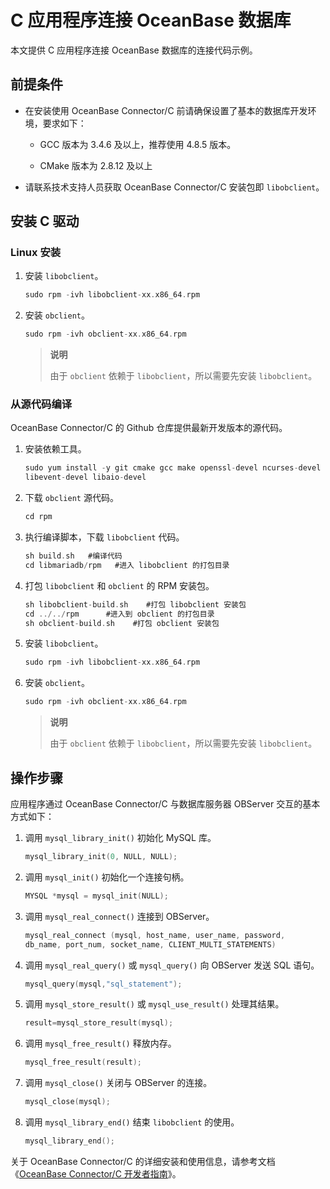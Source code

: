 # C 应用程序连接 OceanBase 数据库

本文提供 C 应用程序连接 OceanBase 数据库的连接代码示例。

## 前提条件

* 在安装使用 OceanBase Connector/C 前请确保设置了基本的数据库开发环境，要求如下：

  * GCC 版本为 3.4.6 及以上，推荐使用 4.8.5 版本。

  * CMake 版本为 2.8.12 及以上

* 请联系技术支持人员获取 OceanBase Connector/C 安装包即 `libobclient`。

## 安装 C 驱动

### Linux 安装

1. 安装 `libobclient`。

   ```c
   sudo rpm -ivh libobclient-xx.x86_64.rpm
   ```

2. 安装 `obclient`。

   ```c
   sudo rpm -ivh obclient-xx.x86_64.rpm
   ```

   >**说明**
   >
   >由于 `obclient` 依赖于 `libobclient`，所以需要先安装 `libobclient`。

### 从源代码编译

OceanBase Connector/C 的 Github 仓库提供最新开发版本的源代码。

1. 安装依赖工具。

   ```c
   sudo yum install -y git cmake gcc make openssl-devel ncurses-devel rpm-build  gcc-c++ bison bison-devel zlib-devel gnutls-devel libxml2-devel openssl-devel \
   libevent-devel libaio-devel
   ```

2. 下载 `obclient` 源代码。

   ```c
   cd rpm
   ```

3. 执行编译脚本，下载 `libobclient` 代码。

   ```c
   sh build.sh   #编译代码
   cd libmariadb/rpm   #进入 libobclient 的打包目录
   ```

4. 打包 `libobclient` 和 `obclient` 的 RPM 安装包。

   ```c
   sh libobclient-build.sh    #打包 libobclient 安装包
   cd ../../rpm      #进入到 obclient 的打包目录
   sh obclient-build.sh    #打包 obclient 安装包
   ```

5. 安装 `libobclient`。

   ```c
   sudo rpm -ivh libobclient-xx.x86_64.rpm
   ```

6. 安装 `obclient`。

   ```c
   sudo rpm -ivh obclient-xx.x86_64.rpm
   ```

   >**说明**
   >
   >由于 `obclient` 依赖于 `libobclient`，所以需要先安装 `libobclient`。

## 操作步骤

应用程序通过 OceanBase Connector/C 与数据库服务器 OBServer 交互的基本方式如下：

1. 调用 `mysql_library_init()` 初始化 MySQL 库。

   ```c
   mysql_library_init(0, NULL, NULL);
   ```

2. 调用 `mysql_init()` 初始化一个连接句柄。

   ```c
   MYSQL *mysql = mysql_init(NULL);
   ```

3. 调用 `mysql_real_connect()` 连接到 OBServer。

   ```c
   mysql_real_connect (mysql, host_name, user_name, password,
   db_name, port_num, socket_name, CLIENT_MULTI_STATEMENTS)
   ```

4. 调用 `mysql_real_query()` 或 `mysql_query()` 向 OBServer 发送 SQL 语句。

   ```c
   mysql_query(mysql,"sql_statement");
   ```

5. 调用 `mysql_store_result()` 或 `mysql_use_result()` 处理其结果。

   ```c
   result=mysql_store_result(mysql);
   ```

6. 调用 `mysql_free_result()` 释放内存。

   ```c
   mysql_free_result(result);
   ```

7. 调用 `mysql_close()` 关闭与 OBServer 的连接。

   ```c
   mysql_close(mysql);
   ```

8. 调用 `mysql_library_end()` 结束 `libobclient` 的使用。

   ```c
   mysql_library_end();
   ```

关于 OceanBase Connector/C 的详细安装和使用信息，请参考文档 《[OceanBase Connector/C 开发者指南](https://www.oceanbase.com/docs/connector-c/connector-c/V2.0.0/introduction-to-oceanbase-connector-c)》。
